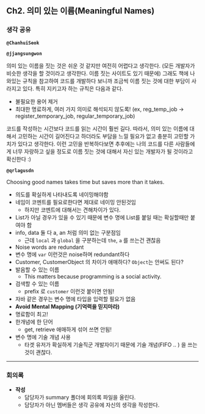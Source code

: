 ## **Ch2. 의미 있는 이름(Meaningful Names)**

### **생각 공유**

**`@ChanhuiSeok`**

**`@jjangsungwon`** 

의미 있는 이름을 짓는 것은 쉬운 것 같지만 여전히 어렵다고 생각한다. (모든 개발자가 비슷한 생각을 할 것이라고 생각한다. 이름 짓는 사이트도 있기 때문에) 그래도 책에 나와있는 규칙을 참고하여 코드를 개발하다 보니까 조금씩 이름 짓는 것에 대한 부담이 사라지고 있다. 특히 지키고자 하는 규칙은 다음과 같다.

- 불필요한 용어 제거
- 최대한 명료하게, 여러 가지 의미로 해석되지 않도록! (ex, reg_temp_job -> register_temporary_job, regular_temporary_job)

코드를 작성하는 시간보다 코드를 읽는 시간이 훨씬 길다. 따라서, 의미 있는 이름에 대해서 고민하는 시간이 길어진다고 하더라도 부담을 느낄 필요가 없고 충분히 고민할 가치가 있다고 생각한다. 이런 고민을 반복하다보면 추후에는 나의 코드를 다른 사람들에게 너무 자랑하고 싶을 정도로 이름 짓는 것에 대해서 자신 있는 개발자가 될 것이라고 확신한다 :) 

**`@qrlagusdn`** 

Choosing good names takes time but saves more than it takes.

- 의도를 확실하게 나타내도록 네이밍해야함
- 네임이 코멘트를 필요로한다면 제대로 네이밍 안된것임
    - 하지만 코멘트에 대해서는 견해차이가 있다.
- List가 아닐 경우가 있을 수 있기 때문에 변수 명에 List를 붙일 때는 확실할때만 붙여야 함
- info, data 둘 다 a, an 처럼 의미 없는 구분점임
    - 근데 `local` 과 `global` 을 구분하는데 `the`, `a` 를 쓰는건 괜찮음
- Noise words are redundant
- 변수 명에 `var` 이런것은 noise하며 redundant하다
- Customer, CustomerObject 의 차이가 애매하다? `Object`는 안써도 된다?
- 발음할 수 있는 이름
    - This matters because programming is a social activity.
- 검색할 수 있는 이름
    - prefix 로 `customer` 이런것 붙이면 안됨!
- 자바 같은 경우는 변수 명에 타입을 입력할 필요가 없음
- **Avoid Mental Mapping (기억력을 믿지마라)**
- 명료함이 최고!
- 한개념에 한 단어
    - get, retrieve 애매하게 섞어 쓰면 안됨!
- 변수 명에 기술 개념 사용
    - 타겟 유저가 확실하게 기술직군 개발자이기 때문에 기술 개념(FIFO .. ) 을 쓰는 것이 괜찮다.


---

### **회의록**

- **작성**
  - 담당자가 summary 폴더에 회의록 파일을 올린다.
  - 담당자가 아닌 멤버들은 생각 공유에 자신의 생각을 작성한다.


